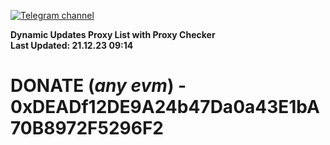 [![Telegram channel](https://img.shields.io/endpoint?url=https://runkit.io/damiankrawczyk/telegram-badge/branches/master?url=https://t.me/n4z4v0d)](https://t.me/n4z4v0d) 

**Dynamic Updates Proxy List with Proxy Checker**  
**Last Updated: 21.12.23 09:14**

# DONATE (_any evm_) - 0xDEADf12DE9A24b47Da0a43E1bA70B8972F5296F2
